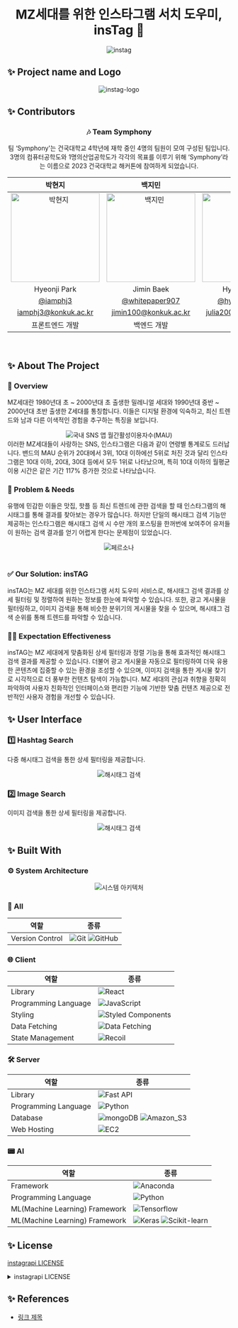 
<div align="center">
  <h1> MZ세대를 위한 인스타그램 서치 도우미, insTag 🔎 </h1>
  <img src="https://user-images.githubusercontent.com/73213437/261106021-5583832b-1b9a-4e90-a43a-20e3e4856472.png" alt="instag" />
</div>

## ✨ Project name and Logo

<div align="center">
<img src="https://user-images.githubusercontent.com/73213437/261088377-d7cfa760-be12-4423-b050-34bdfda85c7f.jpg" alt="instag-logo">
</div>


## ✨ Contributors

<center>
<h3>🎶 Team Symphony</h3>
<p>팀 ‘Symphony'는 건국대학교 4학년에 재학 중인 4명의 팀원이 모여 구성된 팀입니다.</br>
3명의 컴퓨터공학도와 1명의산업공학도가 각각의 목표를 이루기 위해 ‘Symphony’라는 이름으로 2023 건국대학교 해커톤에 참여하게 되었습니다.</p>

|                                                                    박현지                                                                    |                                                                    백지민                                                                    |                                                                    이효승                                                                    |                                                                    김슬기                                                                    |
| :------------------------------------------------------------------------------------------------------------------------------------------: | :------------------------------------------------------------------------------------------------------------------------------------------: | :------------------------------------------------------------------------------------------------------------------------------------------: | :------------------------------------------------------------------------------------------------------------------------------------------: |
| <img src="https://user-images.githubusercontent.com/73213437/261091962-b8abf9cb-6c47-4e3d-9d7a-a018d05dde1d.png" alt="박현지" width="200px"> | <img src="https://user-images.githubusercontent.com/73213437/261091970-a97e9700-a9d8-4445-b6b0-f1c5baa5bf4f.png" alt="백지민" width="200px"> | <img src="https://user-images.githubusercontent.com/73213437/261091974-70a85d58-cf77-4ee4-a1bd-51f4723ee520.png" alt="이효승" width="200px"> | <img src="https://user-images.githubusercontent.com/73213437/261091954-e4ceab33-c491-4de4-80e1-723944e8d4a9.png" alt="김슬기" width="200px"> |
|                                                                 Hyeonji Park                                                                 |                                                                  Jimin Baek                                                                  |                                                                 Hyoseung Lee                                                                 |                                                                  Seulgi Kim                                                                  |
|                                                    [@iamphj3](https://github.com/iamphj3)                                                    |                                              [@whitepaper907](https://github.com/whitepaper907)                                              |                                               [@hyoseung2000](https://github.com/hyoseung2000)                                               |                                                                                                                                              |
|                                                             iamphj3@konkuk.ac.kr                                                             |                                                            jimin100@konkuk.ac.kr                                                             |                                                            julia2000@konkuk.ac.kr                                                            |                                                            tmfrl716@konkuk.ac.kr                                                             |
|                                                               프론트엔드 개발                                                                |                                                                 백엔드 개발                                                                  |     AI 개발                                                                    |                                                                    디자인                                                                    |

</center>

<br />

## ✨ About The Project

### 🧐 Overview
MZ세대란 1980년대 초 ~ 2000년대 초 출생한 밀레니얼 세대와 1990년대 중반 ~ 2000년대 초반 출생한 Z세대를 통칭합니다. 이들은 디지털 환경에 익숙하고, 최신 트렌드와 남과 다른 이색적인 경험을 추구하는 특징을 보입니다.
<div align="center">
  <img src="https://user-images.githubusercontent.com/73213437/261100102-c314f0a5-9162-4b8a-9ef8-a0eeea4e5694.png" alt="국내 SNS 앱 월간활성이용자수(MAU)" />
</div>
이러한 MZ세대들이 사랑하는 SNS, 인스타그램은 다음과 같이 연령별 통계로도 드러납니다. 밴드의 MAU 순위가 20대에서 3위, 10대 이하에선 5위로 처진 것과 달리 인스타그램은 10대 이하, 20대, 30대 등에서 모두 1위로 나타났으며, 특히 10대 이하의 월평균 이용 시간은 같은 기간 117% 증가한 것으로 나타났습니다.

<br />

### 🤔 Problem & Needs
유행에 민감한 이들은 맛집, 핫플 등 최신 트렌드에 관한 검색을 할 때 인스타그램의 해시태그를 통해 결과를 찾아보는 경우가 많습니다. 하지만 단일의 해시태그 검색 기능만 제공하는 인스타그램은 해시태그 검색 시 수만 개의 포스팅을 한꺼번에 보여주어 유저들이 원하는 검색 결과를 얻기 어렵게 한다는 문제점이 있었습니다.
<div align="center">
  <img src="https://user-images.githubusercontent.com/73213437/261100116-bd7f0c9f-9185-4dc3-b7eb-3772e5e0a0d9.png" alt="페르소나" />
</div>

<br />

### ✅ Our Solution: insTAG
insTAG는 MZ 세대를 위한 인스타그램 서치 도우미 서비스로, 해시태그 검색 결과를 상세 필터링 및 정렬하여 원하는 정보를 한눈에 파악할 수 있습니다. 또한, 광고 게시물을 필터링하고, 이미지 검색을 통해 비슷한 분위기의 게시물을 찾을 수 있으며, 해시태그 검색 순위를 통해 트렌드를 파악할 수 있습니다.

### 🙌🏻 Expectation Effectiveness
insTAG는 MZ 세대에게 맞춤화된 상세 필터링과 정렬 기능을 통해 효과적인 해시태그 검색 결과를 제공할 수 있습니다. 더불어 광고 게시물을 자동으로 필터링하여 더욱 유용한 콘텐츠에 집중할 수 있는 환경을 조성할 수 있으며, 이미지 검색을 통한 게시물 찾기로 시각적으로 더 풍부한 컨텐츠 탐색이 가능합니다. MZ 세대의 관심과 취향을 정확히 파악하여 사용자 친화적인 인터페이스와 편리한 기능에 기반한 맞춤 컨텐츠 제공으로 전반적인 사용자 경험을 개선할 수 있습니다.

## ✨ User Interface

### 1️⃣ Hashtag Search
다중 해시태그 검색을 통한 상세 필터링을 제공합니다. 
<div align="center">
 <img src="https://user-images.githubusercontent.com/73213437/261103165-6b8e0739-57b7-44c2-bd8c-d6cea33c8d87.png" alt="해시태그 검색" />
</div>

### 2️⃣ Image Search
이미지 검색을 통한 상세 필터링을 제공합니다. 
<div align="center">
 <img src="https://user-images.githubusercontent.com/73213437/261103165-6b8e0739-57b7-44c2-bd8c-d6cea33c8d87.png" alt="해시태그 검색" />
</div>


## ✨ Built With
### ⚙️ System Architecture
<div align="center">
 <img src="https://user-images.githubusercontent.com/73213437/261100131-ffcb7684-c406-4e18-8563-46ac0d015ba6.png" alt="시스템 아키텍처" />
</div>

### 📍 All

| 역할  | 종류 |
| -------------------- | --------------------------------------------------------------------------------------------------------------------- |
| Version Control      | ![Git](https://img.shields.io/badge/git-%23F05033.svg?style=for-the-badge&logo=git&logoColor=white) ![GitHub](https://img.shields.io/badge/github-%23121011.svg?style=for-the-badge&logo=github&logoColor=white)  |

### 🌐 Client

| 역할  | 종류 |
| -------------------- | --------------------------------------------------------------------------------------------------------------------- |
| Library              | ![React](https://img.shields.io/badge/React-61DAFB?style=for-the-badge&logo=React&logoColor=black)                                                                                                                |
| Programming Language | ![JavaScript](https://img.shields.io/badge/JavaScript-F7DF1E.svg?style=for-the-badge&logo=JavaScript&logoColor=black)                                                                                             |
| Styling              | ![Styled Components](https://img.shields.io/badge/styled--components-DB7093?style=for-the-badge&logo=styled-components&logoColor=white)                                                                           |
| Data Fetching        | ![Data Fetching](https://img.shields.io/badge/Axios-5A29E4?style=for-the-badge&logo=Axios&logoColor=white) |                                                                                                      |
| State Management      | ![Recoil](https://img.shields.io/badge/recoil-f26b00?style=for-the-badge) |

### 🛠️ Server

| 역할  | 종류 |
| -------------------- | --------------------------------------------------------------------------------------------------------------------- |
| Library              | ![Fast API](https://img.shields.io/badge/Fast_API-009688?style=for-the-badge&logo=FastAPI&logoColor=white)                                                                                                                |
| Programming Language | ![Python](https://img.shields.io/badge/Python-3776AB?style=for-the-badge&logo=Python&logoColor=white)                                                                                             |
| Database        | ![mongoDB](https://img.shields.io/badge/MongoDB-47A248?style=for-the-badge&logo=MongoDB&logoColor=white) ![Amazon_S3](https://img.shields.io/badge/Amazon_S3-569A31?style=for-the-badge&logo=Amazon_S3&logoColor=white) |                                                                                                      |
| Web Hosting      | ![EC2](https://img.shields.io/badge/Amazon_EC2-FF9900?style=for-the-badge&logo=Amazon_EC2&logoColor=white) |


### 📟 AI

| 역할  | 종류 |
| -------------------- | --------------------------------------------------------------------------------------------------------------------- |
| Framework              | ![Anaconda](https://user-images.githubusercontent.com/73213437/261097042-3ef56541-6c41-48f5-bf7e-96bd44ec160a.png)                                                                                                                |
| Programming Language | ![Python](https://img.shields.io/badge/Python-3776AB?style=for-the-badge&logo=Python&logoColor=white)                                                                                               |
| ML(Machine Learning) Framework  | ![Tensorflow](https://user-images.githubusercontent.com/73213437/261097070-8635a464-27a4-463c-bb04-463662c445cf.png)  |
| ML(Machine Learning) Framework  | ![Keras](https://user-images.githubusercontent.com/73213437/261097096-4bfcc946-4b25-4fe1-a0cb-962957ccce5c.png) ![Scikit-learn](https://user-images.githubusercontent.com/73213437/261097108-0a9dc705-e0b9-4e8b-afba-3a755da770fc.png)  |

## ✨ License

[instagrapi LICENSE](https://github.com/adw0rd/instagrapi/blob/master/LICENSE)
<details>
  <summary>instagrapi LICENSE</summary>
  <br />
  MIT License

  Copyright (c) 2020 Mikhail Andreev
  
  Permission is hereby granted, free of charge, to any person obtaining a copy
  of this software and associated documentation files (the "Software"), to deal
  in the Software without restriction, including without limitation the rights
  to use, copy, modify, merge, publish, distribute, sublicense, and/or sell
  copies of the Software, and to permit persons to whom the Software is
  furnished to do so, subject to the following conditions:
  
  The above copyright notice and this permission notice shall be included in all
  copies or substantial portions of the Software.
  
  THE SOFTWARE IS PROVIDED "AS IS", WITHOUT WARRANTY OF ANY KIND, EXPRESS OR
  IMPLIED, INCLUDING BUT NOT LIMITED TO THE WARRANTIES OF MERCHANTABILITY,
  FITNESS FOR A PARTICULAR PURPOSE AND NONINFRINGEMENT. IN NO EVENT SHALL THE
  AUTHORS OR COPYRIGHT HOLDERS BE LIABLE FOR ANY CLAIM, DAMAGES OR OTHER
  LIABILITY, WHETHER IN AN ACTION OF CONTRACT, TORT OR OTHERWISE, ARISING FROM,
  OUT OF OR IN CONNECTION WITH THE SOFTWARE OR THE USE OR OTHER DEALINGS IN THE
  SOFTWARE.
</details>


## ✨ References

- [링크 제목](https://naver.com/)
